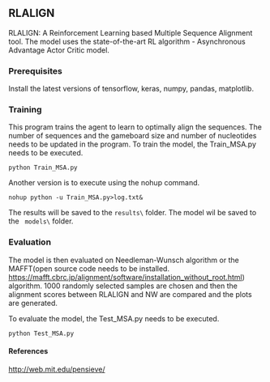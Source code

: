 ## RLALIGN
RLALIGN: A Reinforcement Learning based Multiple Sequence Alignment tool.
The model uses the state-of-the-art RL algorithm - Asynchronous Advantage Actor Critic model.

### Prerequisites
Install the latest versions of tensorflow, keras, numpy, pandas, matplotlib.

### Training 
This program trains the agent to learn to optimally align the sequences. The number of sequences and the gameboard size and number of nucleotides needs to be updated in the program.
To train the model, the Train_MSA.py needs to be executed. 

```
python Train_MSA.py
```
Another version is to execute using the nohup command.

```
nohup python -u Train_MSA.py>log.txt&
```
The results will be saved to the ```results\``` folder.
The model wil be saved to the ``` models\``` folder.

### Evaluation
The model is then evaluated on Needleman-Wunsch algorithm or the MAFFT(open source code needs to be installed. https://mafft.cbrc.jp/alignment/software/installation_without_root.html) algorithm.
1000 randomly selected samples are chosen and then the alignment scores between RLALIGN and NW are compared and the plots are generated.

To evaluate the model, the Test_MSA.py needs to be executed. 

```
python Test_MSA.py
```


#### References
http://web.mit.edu/pensieve/
